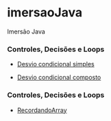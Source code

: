 # imersaoJava
Imersão Java

### Controles, Decisões e Loops

- [Desvio condicional simples](https://github.com/nildoeti/imersaoJava/blob/main/src/br/eti/nildo/ControleDecisao/If.java)

- [Desvio condicional composto](https://github.com/nildoeti/imersaoJava/blob/main/src/br/eti/nildo/ControleDecisao/IfElse.java)


### Controles, Decisões e Loops

- [RecordandoArray](https://github.com/nildoeti/imersaoJava/blob/main/src/br/eti/nildo/ControleDecisao/If.java)

